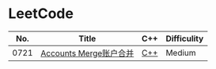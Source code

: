 LeetCode
========

 No.  | Title  | C++  | Difficulity
 ---- | ----- | ------  | ------ 
 0721  | [Accounts Merge账户合并](https://leetcode-cn.com/problems/accounts-merge/) | [C++](https://github.com/306714577/LeetCode/blob/master/src/0721.Accounts%20Merge%E8%B4%A6%E6%88%B7%E5%90%88%E5%B9%B6.cpp)  | Medium
